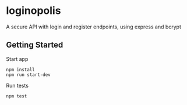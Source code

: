 # loginopolis
A secure API with login and register endpoints, using express and bcrypt

## Getting Started

Start app

    npm install
    npm run start-dev

Run tests

    npm test